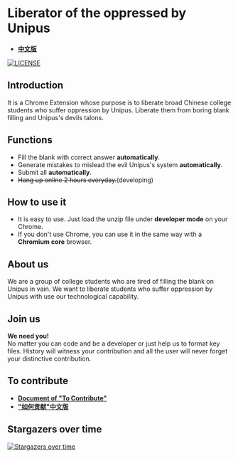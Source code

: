 # Liberator of the oppressed by Unipus
* **[中文版](./doc/README_CN.md)**

[![LICENSE](https://img.shields.io/badge/license-Anti%20996-blue.svg)](https://github.com/996icu/996.ICU/blob/master/LICENSE)

## Introduction 
It is a Chrome Extension whose purpose is to liberate broad Chinese college students who suffer oppression by Unipus. Liberate them from boring blank filling and Unipus's devils talons. 

## Functions
* Fill the blank with correct answer **automatically**.
* Generate mistakes to mislead the evil Unipus's system **automatically**.
* Submit all **automatically**.
* ~~Hang up online 2 hours everyday.~~(developing)

## How to use it
* It is easy to use. Just load the unzip file under **developer mode** on your Chrome.
* If you don't use Chrome, you can use it in the same way with a **Chromium core** browser.

## About us
We are a group of college students who are tired of filling the blank on Unipus in vain. We want to liberate students who suffer oppression by Unipus with use our technological capability.

## Join us
**We need you!**  
No matter you can code and be a developer or just help us to format key files. History will witness your contribution and all the user will never forget your distinctive contribution.

## To contribute 
* **[Document of "To Contribute"](./doc/ToContribute.md)**
* **["如何贡献"中文版](./doc/ToContribute_CN.md)**

## Stargazers over time

[![Stargazers over time](https://starchart.cc/Algebra-FUN/Unipus-Helper.svg)](https://starchart.cc/Algebra-FUN/Unipus-Helper)
